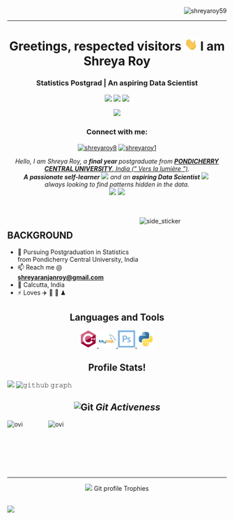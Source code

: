
<!--
**ShreyaRoy59/ShreyaRoy59** is a ✨ _special_ ✨ repository because its `README.md` (this file) appears on your GitHub profile.
Here are some ideas to get you started:

- 🔭 I’m currently working on ...
- 🌱 I’m currently learning ...
- 👯 I’m looking to collaborate on ...
- 🤔 I’m looking for help with ...
- 💬 Ask me about ...
- 📫 How to reach me: ...
- 😄 Pronouns: ...
- ⚡ Fun fact: ...
 👉
-->


<p align="right"> <img src="https://komarev.com/ghpvc/?username=shreyaroy59&label=Profile%20views&color=0e75b6&style=flat" alt="shreyaroy59" /> </p>


<hr>
<h1 align="center">Greetings, respected visitors 
<img src="https://raw.githubusercontent.com/ABSphreak/ABSphreak/master/gifs/Hi.gif" width="30px"> 
I am Shreya Roy</h1>

<h3 align="center">Statistics Postgrad | An aspiring Data Scientist </h3>

 <p align="center">



<!--
 <img src="https://img.shields.io/badge/Age-24-blue" />
-->
 
  <img src="https://img.shields.io/badge/Focus-Machine%20Learning-brightgreen" />
  <img src="https://img.shields.io/badge/Origin-INDIA%20-blue" />
  <img src="https://img.shields.io/badge/Languages-English%20,%20Bengali%20%26%20Hindi-brightgreen" />
</p>



<p align="center">
<img src="https://bigdatapath.files.wordpress.com/2017/06/realtimepersonalization_embed.gif?w=1108" width="800px">
</p>






<!--                                                                                                            
 <p align="center">
<img src="https://lh3.googleusercontent.com/proxy/AeT-hqDOTlQmVQCJrTEqUjGdh3292wxjWa5wU3CnXqRu9auq5VrvlFKyk2sjjtGiQAieDtWoOHwakh8zHzV6Ta8qx9_r4aymcpZ1lIQnZ0hUibI_hYxRiSk6mf0m6gI7Vk65vCLu" width="900px" >                                           </p>                                                                 
-->



<!--
<h1 align="center">Hi there! 👋 I'm SHREYA R0Y </h1>
<h3 align="center">An aspiring Data Scientist from India</h3>
-->



<h3 align="middle">Connect with me:</h3>
<p align="middle">
<a href="https://linkedin.com/in/shreyaroy8" target="blank"><img align="center" src="https://raw.githubusercontent.com/rahuldkjain/github-profile-readme-generator/master/src/images/icons/Social/linked-in-alt.svg" alt="shreyaroy8" height="30" width="40" /></a>
<a href="https://kaggle.com/shreyaroy1" target="blank"><img align="center" src="https://raw.githubusercontent.com/rahuldkjain/github-profile-readme-generator/master/src/images/icons/Social/kaggle.svg" alt="shreyaroy1" height="30" width="40" /></a>
</p>




<p align="center">
  <em>
    Hello, I am Shreya Roy, a <b> final year </b> postgraduate from <a href="https://www.pondiuni.edu.in/"> <b>PONDICHERRY CENTRAL UNIVERSITY</b>, India (" Vers la lumière ")</a>. <br>
    <b>A passionate self-learner</b> <img src="https://github.com/TheDudeThatCode/TheDudeThatCode/blob/master/Assets/Developer.gif" width="30px"> and an <b>aspiring Data Scientist</b>&nbsp;<img src="https://github.com/TheDudeThatCode/TheDudeThatCode/blob/master/Assets/Designer.gif" width="36px">&nbsp <br> always looking to find patterns hidden in the data. 
  </em> 
  <br>
  <img src="https://media.giphy.com/media/gH3LO09IOiZIqePwv9/giphy.gif" width="50" /> <b><!--<i align="center">Thought : "No much is too much - No where is too far to go!”</i>--></b> <img src="https://media.giphy.com/media/qjqUcgIyRjsl2/giphy.gif" width="50" />
</p>
<br><br>
<img align="right" width=200px height=200px alt="side_sticker" src="https://media.giphy.com/media/TEnXkcsHrP4YedChhA/giphy.gif" />



<h2 align="left">BACKGROUND</h2>

<!--
<h2 align="center">About me! 😊</h2>
-->

- 🔭 Pursuing Postgraduation in Statistics from Pondicherry Central University, India
- 📫 Reach me @ **shreyaranjanroy@gmail.com**
- 📍 Calcutta, India
- ⚡ Loves  ✈️  🎨  📖  ♟

<!--

- 🌱 I’m currently learning everything!
- 👯 Looking to collaborate with other content creators
- 🥅 2020 Goals: Explore Machine Lea
- ⚡ Fun fact: I love painting, reading, coding
<!--
### Connect with me:

[<img align="left" alt="codeSTACKr.com" width="22px" src="https://raw.githubusercontent.com/iconic/open-iconic/master/svg/globe.svg" />][website]
[<img align="left" alt="codeSTACKr | YouTube" width="22px" src="https://cdn.jsdelivr.net/npm/simple-icons@v3/icons/youtube.svg" />][youtube]
[<img align="left" alt="codeSTACKr | Twitter" width="22px" src="https://cdn.jsdelivr.net/npm/simple-icons@v3/icons/twitter.svg" />][twitter]
[<img align="left" alt="codeSTACKr | LinkedIn" width="22px" src="https://cdn.jsdelivr.net/npm/simple-icons@v3/icons/linkedin.svg" />][linkedin]
[<img align="left" alt="codeSTACKr | Instagram" width="22px" src="https://cdn.jsdelivr.net/npm/simple-icons@v3/icons/instagram.svg" />][instagram]

<br />

## Languages and Tools:

[<img align="left" alt="Visual Studio Code" width="26px" src="https://raw.githubusercontent.com/github/explore/80688e429a7d4ef2fca1e82350fe8e3517d3494d/topics/visual-studio-code/visual-studio-code.png" />][webdevplaylist]
[<img align="left" alt="HTML5" width="26px" src="https://raw.githubusercontent.com/github/explore/80688e429a7d4ef2fca1e82350fe8e3517d3494d/topics/html/html.png" />][webdevplaylist]
[<img align="left" alt="CSS3" width="26px" src="https://raw.githubusercontent.com/github/explore/80688e429a7d4ef2fca1e82350fe8e3517d3494d/topics/css/css.png" />][cssplaylist]
[<img align="left" alt="Sass" width="26px" src="https://raw.githubusercontent.com/github/explore/80688e429a7d4ef2fca1e82350fe8e3517d3494d/topics/sass/sass.png" />][cssplaylist]
[<img align="left" alt="JavaScript" width="26px" src="https://raw.githubusercontent.com/github/explore/80688e429a7d4ef2fca1e82350fe8e3517d3494d/topics/javascript/javascript.png" />][jsplaylist]
[<img align="left" alt="React" width="26px" src="https://raw.githubusercontent.com/github/explore/80688e429a7d4ef2fca1e82350fe8e3517d3494d/topics/react/react.png" />][reactplaylist]
[<img align="left" alt="Gatsby" width="26px" src="https://raw.githubusercontent.com/github/explore/e94815998e4e0713912fed477a1f346ec04c3da2/topics/gatsby/gatsby.png" />][webdevplaylist]
[<img align="left" alt="GraphQL" width="26px" src="https://raw.githubusercontent.com/github/explore/80688e429a7d4ef2fca1e82350fe8e3517d3494d/topics/graphql/graphql.png" />][webdevplaylist]
[<img align="left" alt="Node.js" width="26px" src="https://raw.githubusercontent.com/github/explore/80688e429a7d4ef2fca1e82350fe8e3517d3494d/topics/nodejs/nodejs.png" />][webdevplaylist]
[<img align="left" alt="Deno" width="26px" src="https://raw.githubusercontent.com/github/explore/361e2821e2dea67711cde99c9c40ed357061cf27/topics/deno/deno.png" />][webdevplaylist]
[<img align="left" alt="SQL" width="26px" src="https://raw.githubusercontent.com/github/explore/80688e429a7d4ef2fca1e82350fe8e3517d3494d/topics/sql/sql.png" />][webdevplaylist]
[<img align="left" alt="MySQL" width="26px" src="https://raw.githubusercontent.com/github/explore/80688e429a7d4ef2fca1e82350fe8e3517d3494d/topics/mysql/mysql.png" />][webdevplaylist]
[<img align="left" alt="MongoDB" width="26px" src="https://raw.githubusercontent.com/github/explore/80688e429a7d4ef2fca1e82350fe8e3517d3494d/topics/mongodb/mongodb.png" />][webdevplaylist]
[<img align="left" alt="Git" width="26px" src="https://raw.githubusercontent.com/github/explore/80688e429a7d4ef2fca1e82350fe8e3517d3494d/topics/git/git.png" />][webdevplaylist]
[<img align="left" alt="GitHub" width="26px" src="https://raw.githubusercontent.com/github/explore/78df643247d429f6cc873026c0622819ad797942/topics/github/github.png" />][webdevplaylist]
[<img align="left" alt="Terminal" width="26px" src="https://raw.githubusercontent.com/github/explore/80688e429a7d4ef2fca1e82350fe8e3517d3494d/topics/terminal/terminal.png" />][webdevplaylist]

<br />
<br />

---


<!--
<details>
  <summary>:zap: Recent GitHub Activity</summary>
 --> 
<!--START_SECTION:activity-->
<!--
1. 🗣 Commented on [#2](https://github.com/codeSTACKr/portfolio-sass/issues/2) in [codeSTACKr/portfolio-sass](https://github.com/codeSTACKr/portfolio-sass)
2. ❗️ Closed issue [#2](https://github.com/codeSTACKr/portfolio-sass/issues/2) in [codeSTACKr/portfolio-sass](https://github.com/codeSTACKr/portfolio-sass)
3. ❌ Closed PR [#11](https://github.com/codeSTACKr/free-developer-resources/pull/11) in [codeSTACKr/free-developer-resources](https://github.com/codeSTACKr/free-developer-resources)
4. 🗣 Commented on [#11](https://github.com/codeSTACKr/free-developer-resources/issues/11) in [codeSTACKr/free-developer-resources](https://github.com/codeSTACKr/free-developer-resources)
5. 🎉 Merged PR [#10](https://github.com/codeSTACKr/free-developer-resources/pull/10) in [codeSTACKr/free-developer-resources](https://github.com/codeSTACKr/free-developer-resources)
<!--END_SECTION:activity-->

<!--

</details>

<details>
  <summary>:zap: GitHub Stats</summary>

  <img align="left" alt="codeSTACKr's GitHub Stats" src="https://github-readme-stats.codestackr.vercel.app/api?username=codeSTACKr&show_icons=true&hide_border=true" />

</details>

[website]: https://codeSTACKr.com
[course]: http://vsCodeHero.com
[twitter]: https://twitter.com/codeSTACKr
[youtube]: https://youtube.com/codeSTACKr
[instagram]: https://instagram.com/codeSTACKr
[linkedin]: https://linkedin.com/in/codeSTACKr
[webdevplaylist]: https://www.youtube.com/playlist?list=PLkwxH9e_vrAJ0WbEsFA9W3I1W-g_BTsbt
[jsplaylist]: https://www.youtube.com/playlist?list=PLkwxH9e_vrALRJKu7wfXby3MKeflhTu6B
[cssplaylist]: https://www.youtube.com/playlist?list=PLkwxH9e_vrALSdvZuEh6gqQdmDoDIoqz4
[reactplaylist]: https://www.youtube.com/playlist?list=PLkwxH9e_vrAK4TdffpxKY3QGyHCpxFcQ0



-->





<h2 align="center">Languages and Tools</h2>
<p align="center"> <a href="https://www.w3schools.com/cpp/" target="_blank"> <img src="https://raw.githubusercontent.com/devicons/devicon/master/icons/cplusplus/cplusplus-original.svg" alt="cplusplus" width="40" height="40"/> </a> <a href="https://www.mysql.com/" target="_blank"> <img src="https://raw.githubusercontent.com/devicons/devicon/master/icons/mysql/mysql-original-wordmark.svg" alt="mysql" width="40" height="40"/> </a> <a href="https://www.photoshop.com/en" target="_blank"> <img src="https://raw.githubusercontent.com/devicons/devicon/master/icons/photoshop/photoshop-line.svg" alt="photoshop" width="40" height="40"/> </a> <a href="https://www.python.org" target="_blank"> <img src="https://raw.githubusercontent.com/devicons/devicon/master/icons/python/python-original.svg" alt="python" width="40" height="40"/> </a> </p>


<h2 align="center"> Profile Stats! </h2>




<!--
<p><img align="center" src="https://github-readme-streak-stats.herokuapp.com/?user=shreyaroy59&" alt="shreyaroy59" /></p>

<p><img align="center" src="https://github-readme-streak-stats.herokuapp.com/?user=shreyaroy59&" alt="shreyaroy59" /></p>

<p><img align="left" src="https://github-readme-stats.vercel.app/api/top-langs?username=shreyaroy59&show_icons=true&locale=en&layout=compact" alt="shreyaroy59" /></p>

<p>&nbsp;<img align="right" src="https://github-readme-stats.vercel.app/api?username=shreyaroy59&show_icons=true&locale=en" alt="shreyaroy59" /></p>



<p align="center"> <a href="https://github.com/ryo-ma/github-profile-trophy"><img src="https://github-profile-trophy.vercel.app/?username=shreyaroy59" alt="shreyaroy59" /></a> </p>
-->


<!--
![𝚐𝚒𝚝𝚑𝚞𝚋 𝚐𝚛𝚊𝚙𝚑](https://activity-graph.herokuapp.com/graph?username=ShreyaRoy59&theme=gruvbox&hide_border=true&area=true)
-->





![](https://github-readme-streak-stats.herokuapp.com/?user=ShreyaRoy59&theme=radical&hide_border=true)
![𝚐𝚒𝚝𝚑𝚞𝚋 𝚐𝚛𝚊𝚙𝚑](https://activity-graph.herokuapp.com/graph?username=ShreyaRoy59&theme=redical&hide_border=true&area=true)








<h2 align="center"> <img src="https://media.giphy.com/media/W5eoZHPpUx9sapR0eu/giphy.gif" width="40px" alt="Git"/>&nbsp;<i><b>Git Activeness</b></i> </h2>
 
<p><img align="left" src="https://github-readme-stats.vercel.app/api/top-langs?username=ShreyaRoy59&show_icons=true&locale=en&layout=compact&theme=chartreuse-dark" alt="ovi" /></p>
<p>&nbsp;<img align="right" src="https://github-readme-stats.vercel.app/api?username=ShreyaRoy59&show_icons=true&locale=en&theme=chartreuse-dark" alt="ovi" width="410" /></p>
<br><br><br><br><br>

<hr>


<p align="center"><img src="https://media.giphy.com/media/QaMcXSekUWx7aogAUr/giphy.gif" width="40" />&nbsp;Git profile Trophies</p><br>

<img src="https://github-profile-trophy.vercel.app/?username=ShreyaRoy59&theme=juicyfresh&no-bg=true" />



